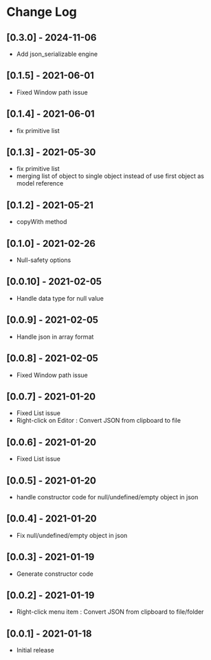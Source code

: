 # Change Log

## [0.3.0] - 2024-11-06
- Add json_serializable engine

## [0.1.5] - 2021-06-01
- Fixed Window path issue

## [0.1.4] - 2021-06-01
- fix primitive list

## [0.1.3] - 2021-05-30
- fix primitive list
- merging list of object to single object instead of use first object as model reference

## [0.1.2] - 2021-05-21
- copyWith method

## [0.1.0] - 2021-02-26
- Null-safety options

## [0.0.10] - 2021-02-05
- Handle data type for null value

## [0.0.9] - 2021-02-05
- Handle json in array format

## [0.0.8] - 2021-02-05
- Fixed Window path issue

## [0.0.7] - 2021-01-20
- Fixed List issue
- Right-click on Editor : Convert JSON from clipboard to file

## [0.0.6] - 2021-01-20
- Fixed List issue

## [0.0.5] - 2021-01-20
- handle constructor code for null/undefined/empty object in json

## [0.0.4] - 2021-01-20
- Fix null/undefined/empty object in json

## [0.0.3] - 2021-01-19
- Generate constructor code

## [0.0.2] - 2021-01-19
- Right-click menu item : Convert JSON from clipboard to file/folder

## [0.0.1] - 2021-01-18
- Initial release